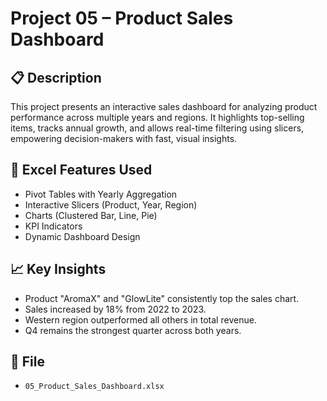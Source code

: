 # Project 05 – Product Sales Dashboard

## 📋 Description
This project presents an interactive sales dashboard for analyzing product performance across multiple years and regions. It highlights top-selling items, tracks annual growth, and allows real-time filtering using slicers, empowering decision-makers with fast, visual insights.

## 🧠 Excel Features Used
- Pivot Tables with Yearly Aggregation
- Interactive Slicers (Product, Year, Region)
- Charts (Clustered Bar, Line, Pie)
- KPI Indicators
- Dynamic Dashboard Design

## 📈 Key Insights
- Product "AromaX" and "GlowLite" consistently top the sales chart.
- Sales increased by 18% from 2022 to 2023.
- Western region outperformed all others in total revenue.
- Q4 remains the strongest quarter across both years.

## 📁 File
- `05_Product_Sales_Dashboard.xlsx`

